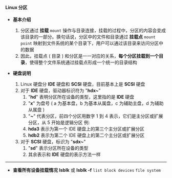 
#### Linux 分区

- **基本介绍**
	1. 分区通过 **挂载** `mount` 操作与目录连接，挂载的过程中，分区的内容会变成该目录的一部分。换句话说，分区中的文件和目录通过 **挂载点** `mount point` 映射到文件系统的某个目录下，用户可以通过该目录来访问分区中的数据
	2. 因此，挂载点 ( 目录 ) 和分区是一一对应的关系，**每个分区挂载到一个目录**，使得整个文件系统通过挂载点形成一个统一的目录结构

- **硬盘说明**
	1. Linux 硬盘分 **IDE** 硬盘和 **SCSI** 硬盘，目前基本上是 **SCSI** 硬盘
	2. 对于 **IDE** 硬盘，驱动器标识符为 "**hdx~**"
		1. "**hd**" 表明分区所在设备的类型，这里指的是 **IDE** 硬盘
		2. "**x**" 为盘号 ( a 为基本盘，b 为基本从属盘，c 为辅助主盘，d 为辅助从属盘 )
		3. "**~**" 代表分区，前四个分区用数字 1 到  4 表示，它们是主分区或扩展分区，从 5 开始是逻辑分区
		例:
		1. **hda3** 表示为第一个 IDE 硬盘上的第三个主分区或扩展分区
		2. **hdb2** 表示为第二个 IDE 硬盘上的第二个主分区或扩展分区
	3. 对于 **SCSI** 硬盘，标识为 "**sdx~**"
		1. "**sd**" 表示分区所在设备的类型
		2. 其余表示和 **IDE** 硬盘的表示方法一样

---

- **查看所有设备挂载情况**
	**lsblk** 或 **lsblk -f**        `list block devices`    `file system`

